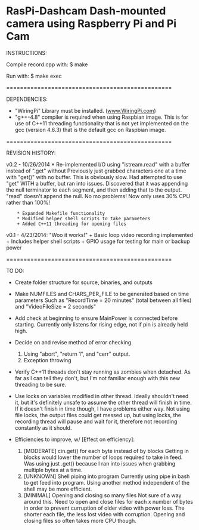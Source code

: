 RasPi-Dashcam
  Dash-mounted camera using Raspberry Pi and Pi Cam
=============


INSTRUCTIONS:

Compile record.cpp with:
	$ make

Run with:
	$ make exec

================================================

DEPENDENCIES:

- "WiringPi" Library must be installed. (www.WiringPi.com)
- "g++-4.8" compiler is required when using Raspbian image.
		This is for use of C++11 threading functionality that is
		not yet implemented on the gcc (version 4.6.3) that is
		the default gcc on Raspbian image.

================================================

REVISION HISTORY:


v0.2 - 10/26/2014
		* Re-implemented I/O using "istream.read" with a buffer instead of ".get" without
					Previously just grabbed characters one at a time with "get()" with no buffer.
					This is obviously slow. Had attempted to use "get" WITH a buffer, but ran
					into issues. Discovered that it was appending the null terminator to each
					segment, and then adding that to the output. "read" doesn't append the
					null. No mo problems! Now only uses 30% CPU rather than 100%!

		* Expanded Makefile functionality
		* Modified helper shell scripts to take parameters
		+ Added C++11 threading for opening files
		

v0.1 - 4/23/2014: "Woo it works!"
		+ Basic loop video recording implemented
		+ Includes helper shell scripts
		+ GPIO usage for testing for main or backup power



================================================

TO DO:

- Create folder structure for source, binaries, and outputs

- Make NUMFILES and CHARS_PER_FILE to be generated based on time parameters
  	Such as "RecordTime = 20 minutes" (total between all files) and "VideoFileSize = 2 seconds"

- Add check at beginning to ensure MainPower is connected before starting.
  	Currently only listens for rising edge, not if pin is already held high.

- Decide on and revise method of error checking.
  1. Using "abort", "return 1", and "cerr" output.
  2. Exception throwing

- Verify C++11 threads don't stay running as zombies when detached.
  	As far as I can tell they don't, but I'm not familiar enough with this
	new threading to be sure.

- Use locks on variables modified in other thread.
   Ideally shouldn't need it, but it's definitely unsafe to assume
	the other thread will finish in time. If it doesn't finish in
	time though, I have problems either way. Not using file locks,
	the output files could get messed up, but using locks, the recording
	thread will pause and wait for it, therefore not recording
	constantly as it should.

- Efficiencies to improve, w/ [Effect on efficiency]:
  1. [MODERATE] cin.get() for each byte instead of by blocks
				Getting in blocks would lower the number of loops
				required to take in feed. Was using just .get() because I
				ran into issues when grabbing multiple bytes at a time.
  2. [UNKNOWN] Shell piping into program
				Currently using pipe in bash to get feed into program.
				Using another method independent of the shell may be
				more efficient.
  3. [MINIMAL] Opening and closing so many files
				Not sure of a way around this. Need to open and close
				files for each x number of bytes in order to prevent curruption
				of older video with power loss. The shorter each file, the less
				lost video with corruption. Opening and closing files so
				often takes more CPU though.
		


